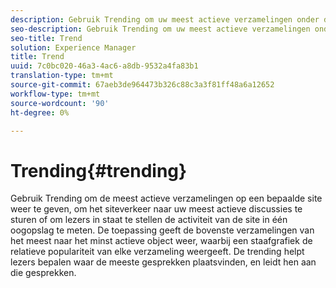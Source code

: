 ```yaml
---
description: Gebruik Trending om uw meest actieve verzamelingen onder de aandacht te brengen.
seo-description: Gebruik Trending om uw meest actieve verzamelingen onder de aandacht te brengen.
seo-title: Trend
solution: Experience Manager
title: Trend
uuid: 7c0bc020-46a3-4ac6-a8db-9532a4fa83b1
translation-type: tm+mt
source-git-commit: 67aeb3de964473b326c88c3a3f81ff48a6a12652
workflow-type: tm+mt
source-wordcount: '90'
ht-degree: 0%

---
```



# Trending{#trending}

Gebruik Trending om de meest actieve verzamelingen op een bepaalde site weer te geven, om het siteverkeer naar uw meest actieve discussies te sturen of om lezers in staat te stellen de activiteit van de site in één oogopslag te meten. De toepassing geeft de bovenste verzamelingen van het meest naar het minst actieve object weer, waarbij een staafgrafiek de relatieve populariteit van elke verzameling weergeeft. De trending helpt lezers bepalen waar de meeste gesprekken plaatsvinden, en leidt hen aan die gesprekken.
